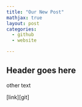 ```yaml
---
title: "Our New Post"
mathjax: true
layout: post
categories:
  - github
  - website

---
```


## Header goes here

other text 

[link][git]
